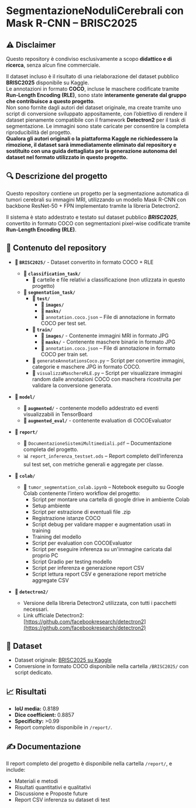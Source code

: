 # SegmentazioneNoduliCerebrali con Mask R-CNN – BRISC2025

## ⚠️ Disclaimer
Questo repository è condiviso esclusivamente a scopo **didattico e di ricerca**, senza alcun fine commerciale.

Il dataset incluso è il risultato di una rielaborazione del dataset pubblico **BRISC2025** disponibile su Kaggle.  
Le annotazioni in formato **COCO**, incluse le maschere codificate tramite **Run-Length Encoding (RLE)**, sono state **interamente generate dal gruppo che contribuisce a questo progetto**.  
Non sono fornite dagli autori del dataset originale, ma create tramite uno script di conversione sviluppato appositamente, con l’obiettivo di rendere il dataset pienamente compatibile con il framework **Detectron2** per il task di segmentazione.
Le immagini sono state caricate per consentire la completa riproducibilità del progetto.  
**Qualora gli autori originali o la piattaforma Kaggle ne richiedessero la rimozione, il dataset sarà immediatamente eliminato dal repository e sostituito con una guida dettagliata per la generazione autonoma del dataset nel formato utilizzato in questo progetto.**


## 🔍 Descrizione del progetto
Questo repository contiene un progetto per la segmentazione automatica di tumori cerebrali su immagini MRI, utilizzando un modello Mask R-CNN con backbone ResNet-50 + FPN implementato tramite la libreria Detectron2.

Il sistema è stato addestrato e testato sul dataset pubblico **_BRISC2025_**, convertito in formato COCO con segmentazioni pixel-wise codificate tramite **Run-Length Encoding (RLE)**.

## 🚀 Contenuto del repository
- **📁 `BRISC2025/`**  - Dataset convertito in formato COCO + RLE
  - **📁 `classification_task/`**
    - 📄 cartelle e file relativi a classificazione (non utlizzata in questo progetto)
  - **📁 `segmentation_task/`**
    - **📁 `test/`**
      - **📁 `images/`**
      - **📁 `masks/`**
      - 📄 `annotation.coco.json` – File di annotazione in formato COCO per test set.  
    - **📁 `train/`**
      - **📁 `images/`** - Contenente immagini MRI in formato JPG
      - **📁 `masks/`** - Contenente maschere binarie in formato JPG
      - 📄 `annotation.coco.json` – File di annotazione in formato COCO per train set. 
    - 🐍 `generateAnnotationsCoco.py` – Script per convertire immagini, categorie e maschere JPG in formato COCO.  
    - 🐍 `visualizzaMaschereRLE.py` – Script per visualizzare immagini random dalle annotazioni COCO con maschera ricostruita per validare la conversione generata. 

- **📁 `model/`**
  - **📁 `augmented/`** - contenente modello addestrato ed eventi visualizzabili in TensorBoard
  - **📁 `augmented_eval/`**  - contenente evaluation di COCOEvaluator

- **📁 `report/`**  
  - 📄 `DocumentazioneSistemiMultimediali.pdf` – Documentazione completa del progetto.  
  - 📊 `report_inferenza_testset.ods` – Report completo dell’inferenza sul test set, con metriche generali e aggregate per classe.

- **📁 `colab/`**  
  - 📓 `tumor_segmentation_colab.ipynb` – Notebook eseguito su Google Colab contenente l’intero workflow del progetto:
    - Script per montare una cartella di google drive in ambiente Colab
    - Setup ambiente
    - Script per estrazione di eventuali file .zip
    - Registrazione istanze COCO
    - Script debug per validare mapper e augmentation usati in training
    - Training del modello
    - Script per evaluation con COCOEvaluator
    - Script per eseguire inferenza su un'immagine caricata dal proprio PC
    - Script Gradio per testing modello
    - Script per inferenza e generazione report CSV
    - Script lettura report CSV e generazione report metriche aggregate CSV

- **📁 `detectron2/`**  
  - Versione della libreria Detectron2 utilizzata, con tutti i pacchetti necessari.  
  - Link ufficiale Detectron2: [https://github.com/facebookresearch/detectron2](https://github.com/facebookresearch/detectron2)

## 📑 Dataset
- Dataset originale: [BRISC2025 su Kaggle](https://www.kaggle.com/datasets/briscdataset/brisc2025)  
- Conversione in formato COCO disponibile nella cartella `/BRISC2025/` con script dedicato.

## 📈 Risultati
- **IoU media:** 0.8189  
- **Dice coefficient:** 0.8857  
- **Specificity:** >0.99  
- Report completo disponibile in `/report/`.

## ✍️ Documentazione
Il report completo del progetto è disponibile nella cartella `/report/`, e include:  
- Materiali e metodi
- Risultati quantitativi e qualitativi
- Discussione e Proposte future
- Report CSV inferenza su dataset di test
